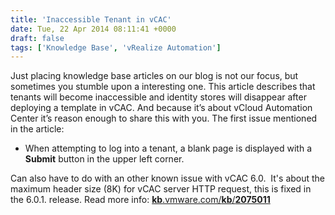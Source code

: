 ```yaml
---
title: 'Inaccessible Tenant in vCAC'
date: Tue, 22 Apr 2014 08:11:41 +0000
draft: false
tags: ['Knowledge Base', 'vRealize Automation']
---
```


Just placing knowledge base articles on our blog is not our focus, but sometimes you stumble upon a interesting one. This article describes that tenants will become inaccessible and identity stores will disappear after deploying a template in vCAC. And because it’s about vCloud Automation Center it’s reason enough to share this with you. The first issue mentioned in the article:

*   When attempting to log into a tenant, a blank page is displayed with a **Submit** button in the upper left corner.

Can also have to do with an other known issue with vCAC 6.0.  It's about the maximum header size (8K) for vCAC server HTTP request, this is fixed in the 6.0.1. release. Read more info: [**kb**.vmware.com/**kb**/**2075011**](http://kb.vmware.com/kb/2075011 "kb.vmware.com/kb/2075011")